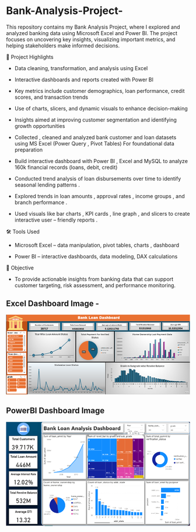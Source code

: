 # Bank-Analysis-Project-

This repository contains my Bank Analysis Project, where I explored and analyzed banking data using Microsoft Excel and Power BI. The project focuses on uncovering key insights, visualizing important metrics, and helping stakeholders make informed decisions.

📂 Project Highlights

- Data cleaning, transformation, and analysis using Excel

- Interactive dashboards and reports created with Power BI

- Key metrics include customer demographics, loan performance, credit scores, and transaction trends

- Use of charts, slicers, and dynamic visuals to enhance decision-making

- Insights aimed at improving customer segmentation and identifying growth opportunities
  
-  Collected , cleaned and analyzed bank customer and loan datasets using
   MS Excel (Power Query , Pivot Tables) For foundational data preparation

- Build interactive dashboard with Power BI , Excel and MySQL to analyze 160k
  financial records (loans, debit, credit)

- Conducted trend analysis of loan disbursements over time to identify
  seasonal lending patterns .

- Explored trends in loan amounts , approval rates , income groups , and
  branch performance .

- Used visuals like bar charts , KPI cards , line graph , and slicers to create
  interactive user – friendly reports .


🛠 Tools Used

- Microsoft Excel – data manipulation, pivot tables, charts , dashboard

- Power BI – interactive dashboards, data modeling, DAX calculations

🎯 Objective

- To provide actionable insights from banking data that can support customer targeting, risk assessment, and performance monitoring.


## Excel Dashboard Image -

![ Excel Dashboard Images](https://github.com/vaibhavgangale/Bank-Loan-Analysis-Dashboard/blob/63da0db7b596b5907de76493f0b1cde2b2fb4e3f/bank%20loan%20dashboard%20image.PNG)


## PowerBI Dashboard Image

![PowerBi Dashboard Image](https://github.com/vaibhavgangale/Bank-Loan-Analysis-Dashboard/blob/bb8791744df5990dff28e97b92e4e0216fae1eda/bank%20loan%20powerbi%20image.PNG)

